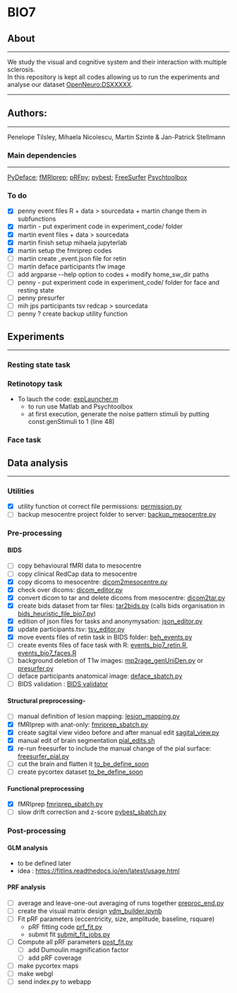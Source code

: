 # BIO7
## About
---
We study the visual and cognitive system and their interaction with multiple sclerosis.</br>
In this repository is kept all codes allowing us to run the experiments and analyse our dataset [OpenNeuro:DSXXXXX](https://openneuro.org/datasets/dsXXXX).</br>

---
## Authors: 
---
Penelope Tilsley, Mihaela Nicolescu, Martin Szinte & Jan-Patrick Stellmann

### Main dependencies
---
[PyDeface](https://github.com/poldracklab/pydeface); 
[fMRIprep](https://fmriprep.org/en/stable/); 
[pRFpy](https://github.com/VU-Cog-Sci/prfpy); 
[pybest](https://github.com/lukassnoek/pybest);
[FreeSurfer](https://surfer.nmr.mgh.harvard.edu/)
[Psychtoolbox](http://psychtoolbox.org/)
</br>

### To do
- [x] penny event files R + data > sourcedata + martin change them in subfunctions
- [x] martin - put experiment code in experiment_code/ folder
- [x] martin event files + data > sourcedata
- [x] martin finish setup mihaela jupyterlab 
- [x] martin setup the fmriprep codes
- [ ] martin create _event.json file for retin
- [ ] martin deface participants t1w image
- [ ] add argparse --help option to codes + modify home_sw_dir paths 
- [ ] penny - put experiment code in experiment_code/ folder for face and resting state
- [ ] penny presurfer
- [ ] mih jps participants tsv redcap > sourcedata 
- [ ] penny ? create backup utility function

## Experiments
---
### Resting state task

### Retinotopy task
- To lauch the code: [expLauncher.m](experiment_code/prfexp7t/main/expLauncher.m)
  - to run use Matlab and Psychtoolbox
  - at first execution, generate the noise pattern stimuli by putting const.genStimuli to 1 (line 48)

### Face task

## Data analysis
---

### Utilities
- [x] utility function ot correct file permissions: [permission.py](analysis_code/utils/permission.py)
- [ ] backup mesocentre project folder to server: [backup_mesocentre.py](analysis_code/utils/backup_mesocentre.py)

### Pre-processing

#### BIDS
- [ ] copy behavioural fMRI data to mesocentre [ ]()
- [ ] copy clinical RedCap data to mesocentre [ ]()
- [x] copy dicoms to mesocentre: [dicom2mesocentre.py](analysis_code/preproc/bids/dicom2mesocentre.py)
- [x] check over dicoms: [dicom_editor.py](analysis_code/preproc/bids/dicom_editor.py)
- [x] convert dicom to tar and delete dicoms from mesocentre: [dicom2tar.py](analysis_code/preproc/bids/dicom2tar.py)
- [x] create bids dataset from tar files: [tar2bids.py](analysis_code/preproc/bids/tar2bids.py) (calls bids organisation in [bids_heuristic_file_bio7.py](analysis/code/preproc/bids/bids_heuristic_file_bio7.py))
- [x] edition of json files for tasks and anonymysation: [json_editor.py](analysis_code/preproc/bids/json_editor.py)
- [x] update participants.tsv: [tsv_editor.py](analysis_code/preproc/bids/tsv_editor.py)
- [x] move events files of retin task in BIDS folder: [beh_events.py](analysis_code/preproc/bids/beh_events.py)
- [ ] create events files of face task with R: [events_bio7_retin.R](), [events_bio7_faces.R]()
- [ ] background deletion of T1w images: [mp2rage_genUniDen.py](analysis_code/preproc/bids/mp2rage_genUniDen.py) or [presurfer.py]()
- [ ] deface participants anatomical image: [deface_sbatch.py](analysis_code/preproc/bids/deface_sbatch.py)
- [ ] BIDS validation : [BIDS validator](https://bids-standard.github.io/bids-validator/)

#### Structural preprocessing-

- [ ] manual definition of lesion mapping: [lesion_mapping.py](analysis_code/preproc/anatomical/lesion_mapping.py)
- [x] fMRIprep with anat-only: [fmriprep_sbatch.py](analysis_code/preproc/functional/fmriprep_sbatch.py)
- [x] create sagital view video before and after manual edit [sagital_view.py](analysis_code/preproc/anatomical/sagital_view.py)
- [x] manual edit of brain segmentation [pial_edits.sh](analysis_code/preproc/anatomical/sagital_view.py)
- [x] re-run freesurfer to include the manual change of the pial surface: [freesurfer_pial.py](analysis_code/preproc/anatomical/freesurfer_pial.py)
- [ ] cut the brain and flatten it [to_be_define_soon](/asdasd/)
- [ ] create pycortex dataset [to_be_define_soon](/asdasd/)

#### Functional preprocessing
- [x] fMRIprep [fmriprep_sbatch.py](analysis_code/preproc/functional/fmriprep_sbatch.py)
- [ ] slow drift correction and z-score [pybest_sbatch.py](analysis_code/preproc/functional/pybest_sbatch.py)

### Post-processing

#### GLM analysis
- to be defined later
- idea : https://fitlins.readthedocs.io/en/latest/usage.html

#### PRF analysis
- [ ] average and leave-one-out averaging of runs together [preproc_end.py](analysis_code/preproc/functional/preproc_end.py)
- [ ] create the visual matrix design [vdm_builder.ipynb](analysis_code/postproc/prf/fit/vdm_builder.ipynb)
- [ ] Fit pRF parameters (eccentricity, size, amplitude, baseline, rsquare)
  - pRF fitting code [prf_fit.py](analysis_code/postproc/prf/fit/prf_fit.py)
  - submit fit [submit_fit_jobs.py](analysis_code/postproc/prf/fit/submit_fit_jobs.py)
- [ ] Compute all pRF parameters [post_fit.py](analysis_code/postproc/prf/post_fit/post_fit.py)
    - [ ] add Dumoulin magnification factor
    - [ ] add pRF coverage
- [ ] make pycortex maps
- [ ] make webgl
- [ ] send index.py to webapp